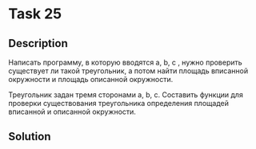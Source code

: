 # Task 25

## Description

Написать программу, в которую вводятся a, b, c , нужно проверить существует ли такой треугольник, а потом найти площадь вписанной окружности и площадь описанной окружности.

Треугольник задан тремя сторонами а, b, с. Составить функции для проверки существования треугольника определения площадей вписанной и описанной окружности.

## Solution

```C++

```